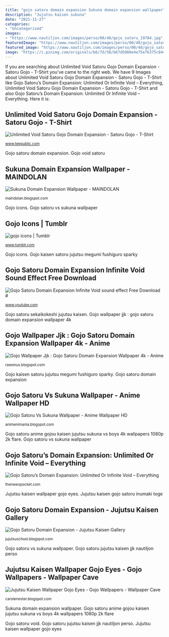 ```yaml
---
title: "gojo satoru domain expansion Sukuna domain expansion wallpaper"
description: "Jujutsu kaisen sukuna"
date: "2021-11-27"
categories:
- "Uncategorized"
images:
- "https://www.nautiljon.com/images/perso/00/48/gojo_satoru_19784.jpg"
featuredImage: "https://www.nautiljon.com/images/perso/00/48/gojo_satoru_19784.jpg"
featured_image: "https://www.nautiljon.com/images/perso/00/48/gojo_satoru_19784.jpg"
image: "https://i.pinimg.com/originals/b6/7d/50/b67d5088e4e75e76375c844c78769e80.jpg"
---
```


If you are searching about Unlimited Void Satoru Gojo Domain Expansion - Satoru Gojo - T-Shirt you've came to the right web. We have 9 Images about Unlimited Void Satoru Gojo Domain Expansion - Satoru Gojo - T-Shirt like Gojo Satoru’s Domain Expansion: Unlimited Or Infinite Void – Everything, Unlimited Void Satoru Gojo Domain Expansion - Satoru Gojo - T-Shirt and also Gojo Satoru’s Domain Expansion: Unlimited Or Infinite Void – Everything. Here it is:

## Unlimited Void Satoru Gojo Domain Expansion - Satoru Gojo - T-Shirt

![Unlimited Void Satoru Gojo Domain Expansion - Satoru Gojo - T-Shirt](https://res.cloudinary.com/teepublic/image/private/s--NsMOzpyr--/t_Preview/b_rgb:191919,c_lpad,f_jpg,h_630,q_90,w_1200/v1603704040/production/designs/15430698_0.jpg "Unlimited void satoru gojo domain expansion")

<small>www.teepublic.com</small>

Gojo satoru domain expansion. Gojo void satoru

## Sukuna Domain Expansion Wallpaper - MAINDOLAN

![Sukuna Domain Expansion Wallpaper - MAINDOLAN](https://i.pinimg.com/originals/b6/7d/50/b67d5088e4e75e76375c844c78769e80.jpg "Gojo satoru vs sukuna wallpaper")

<small>maindolan.blogspot.com</small>

Gojo icons. Gojo satoru vs sukuna wallpaper

## Gojo Icons | Tumblr

![gojo icons | Tumblr](https://64.media.tumblr.com/58120bb20cf41fef1722ab99d71252b0/713e284e97618307-f8/s640x960/33a107e9347ddb66389b6c56182d6adfbe43d91a.jpg "Gojo satoru vs sukuna wallpaper")

<small>www.tumblr.com</small>

Gojo icons. Gojo kaisen satoru jujutsu megumi fushiguro sparky

## Gojo Satoru Domain Expansion Infinite Void Sound Effect Free Download #

![Gojo Satoru Domain Expansion Infinite Void sound effect Free Download #](https://i.ytimg.com/vi/Sj8F2APXU3A/maxresdefault.jpg "Gojo satoru")

<small>www.youtube.com</small>

Gojo satoru sekaikokeshi jujutsu kaisen. Gojo wallpaper jjk : gojo satoru domain expansion wallpaper 4k

## Gojo Wallpaper Jjk : Gojo Satoru Domain Expansion Wallpaper 4k - Anime

![Gojo Wallpaper Jjk : Gojo Satoru Domain Expansion Wallpaper 4k - Anime](https://www.nautiljon.com/images/perso/00/48/gojo_satoru_19784.jpg "Gojo icons")

<small>rawonus.blogspot.com</small>

Gojo kaisen satoru jujutsu megumi fushiguro sparky. Gojo satoru domain expansion

## Gojo Satoru Vs Sukuna Wallpaper - Anime Wallpaper HD

![Gojo Satoru Vs Sukuna Wallpaper - Anime Wallpaper HD](https://c4.wallpaperflare.com/wallpaper/103/5/162/anime-anime-boys-jujutsu-kaisen-satoru-gojo-hd-wallpaper-thumb.jpg "Gojo satoru sekaikokeshi jujutsu kaisen")

<small>animenimania.blogspot.com</small>

Gojo satoru anime gojou kaisen jujutsu sukuna vs boys 4k wallpapers 1080p 2k flare. Gojo satoru vs sukuna wallpaper

## Gojo Satoru’s Domain Expansion: Unlimited Or Infinite Void – Everything

![Gojo Satoru’s Domain Expansion: Unlimited Or Infinite Void – Everything](https://i1.wp.com/thenewspocket.com/wp-content/uploads/2021/04/Gojo-Satorus-Domain-Expansion-Unlimited-Or-Infinite-Void-–-Everything-You-Need-to-Know-1.png?resize=1600%2C900&amp;ssl=1 "Gojo satoru domain expansion infinite void sound effect free download #")

<small>thenewspocket.com</small>

Jujutsu kaisen wallpaper gojo eyes. Jujutsu kaisen gojo satoru inumaki toge

## Gojo Satoru Domain Expansion - Jujutsu Kaisen Gallery

![Gojo Satoru Domain Expansion - Jujutsu Kaisen Gallery](https://sekaikokeshi.com/wp-content/uploads/2021/01/img_gojosatorudata.png "Gojo wallpaper jjk : gojo satoru domain expansion wallpaper 4k")

<small>jujutsuschool.blogspot.com</small>

Gojo satoru vs sukuna wallpaper. Gojo satoru jujutsu kaisen jjk nautiljon perso

## Jujutsu Kaisen Wallpaper Gojo Eyes - Gojo Wallpapers - Wallpaper Cave

![Jujutsu Kaisen Wallpaper Gojo Eyes - Gojo Wallpapers - Wallpaper Cave](https://i.pinimg.com/originals/9b/8d/4f/9b8d4fafc1c7fba4a7d25b489b81abb7.jpg "Gojo satoru vs sukuna wallpaper")

<small>carolenester.blogspot.com</small>

Sukuna domain expansion wallpaper. Gojo satoru anime gojou kaisen jujutsu sukuna vs boys 4k wallpapers 1080p 2k flare

Gojo satoru void. Gojo satoru jujutsu kaisen jjk nautiljon perso. Jujutsu kaisen wallpaper gojo eyes
